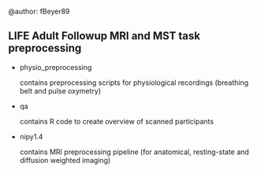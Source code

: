 @author: fBeyer89

## LIFE Adult Followup MRI and MST task preprocessing

* physio_preprocessing

   contains preprocessing scripts for physiological recordings (breathing belt and pulse oxymetry)

* qa

   contains R code to create overview of scanned participants

* nipy1.4

   contains MRI preprocessing pipeline (for anatomical, resting-state and diffusion weighted imaging)
